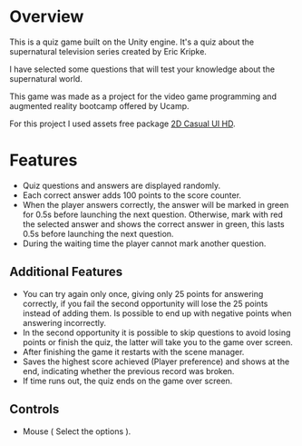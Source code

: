 # Overview

This is a quiz game built on the Unity engine. It's a quiz about the  supernatural television series created by Eric Kripke.

I have selected some questions that will test your knowledge about the supernatural world.

This game was made as a project for the video game programming and augmented reality bootcamp offered by Ucamp.

For this project I used assets free package [2D Casual UI HD](https://assetstore.unity.com/packages/2d/gui/icons/2d-casual-ui-hd-82080).

# Features

 - Quiz questions and answers are displayed randomly.
 - Each correct answer adds 100 points to the score counter.
 - When the player answers correctly, the answer will be marked in green for 0.5s before launching the next question. Otherwise, mark with red the selected answer and shows the correct answer in green, this lasts 0.5s before launching the next question.
 - During the waiting time the player cannot mark another question.

## Additional Features

 - You can try again only once, giving only 25 points for answering correctly, if you fail the second opportunity will lose the 25 points instead of adding them. Is possible to end up with negative points when answering incorrectly.
 - In the second opportunity it is possible to skip questions to avoid losing points or finish the quiz, the latter will take you to the game over screen.
 - After finishing the game it restarts with the scene manager.
 - Saves the highest score achieved (Player preference) and shows at the end, indicating whether the previous record was broken.
 - If time runs out, the quiz ends on the game over screen.

 ## Controls

 - Mouse ( Select the options ).
